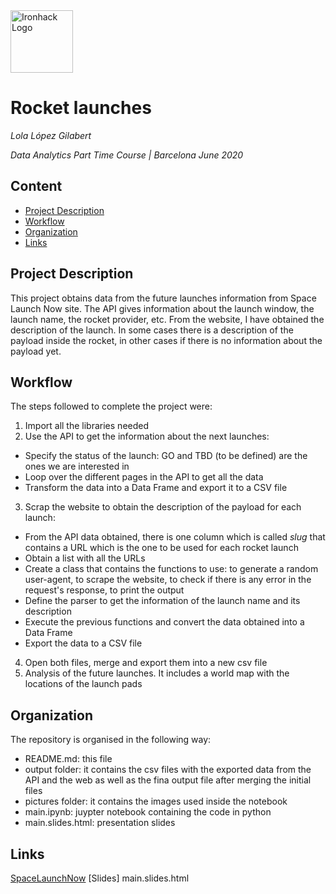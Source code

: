 <img src="https://bit.ly/2VnXWr2" alt="Ironhack Logo" width="100"/>

# Rocket launches
*Lola López Gilabert*

*Data Analytics Part Time Course | Barcelona June 2020*

## Content
- [Project Description](#project-description)
- [Workflow](#workflow)
- [Organization](#organization)
- [Links](#links)

## Project Description
This project obtains data from the future launches information from Space Launch Now site.
The API gives information about the launch window, the launch name, the rocket provider, etc.
From the website, I have obtained the description of the launch. In some cases there is a description of the payload inside the rocket, in other cases if there is no information about the payload yet.

## Workflow
The steps followed to complete the project were:
1) Import all the libraries needed
2) Use the API to get the information about the next launches:
- Specify the status of the launch: GO and TBD (to be defined) are the ones we are interested in
- Loop over the different pages in the API to get all the data
- Transform the data into a Data Frame and export it to a CSV file
3) Scrap the website to obtain the description of the payload for each launch:
- From the API data obtained, there is one column which is called *slug* that contains a URL which is the one to be used for each rocket launch
- Obtain a list with all the URLs
- Create a class that contains the functions to use: to generate a random user-agent, to scrape the website, to check if there is any error in the request's response, to print the output
- Define the parser to get the information of the launch name and its description
- Execute the previous functions and convert the data obtained into a Data Frame
- Export the data to a CSV file
4) Open both files, merge and export them into a new csv file
5) Analysis of the future launches. It includes a world map with the locations of the launch pads

## Organization
The repository is organised in the following way:
- README.md: this file
- output folder: it contains the csv files with the exported data from the API and the web as well as the fina output file after merging the initial files
- pictures folder: it contains the images used inside the notebook
- main.ipynb: juypter notebook containing the code in python
- main.slides.html: presentation slides

## Links
[SpaceLaunchNow](https://spacelaunchnow.me/) 
[Slides] main.slides.html   
